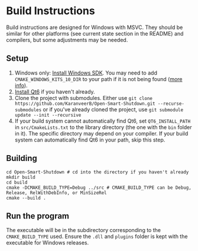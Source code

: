 # Build Instructions
Build instructions are designed for Windows with MSVC. They should be similar for other platforms (see current state section in the README) and compilers, but some adjustments may be needed.

## Setup
1. Windows only: [Install Windows SDK](https://developer.microsoft.com/en-us/windows/downloads/windows-sdk/). You may need to add `CMAKE_WINDOWS_KITS_10_DIR` to your path if it is not being found ([more info](https://cmake.org/cmake/help/latest/variable/CMAKE_VS_WINDOWS_TARGET_PLATFORM_VERSION.html)).
1. [Install Qt6](https://www.qt.io/product/qt6) if you haven't already.
1. Clone the project with submodules. Either use ```git clone https://github.com/KaranveerB/Open-Smart-Shutdown.git --recurse-submodules``` or if you've already cloned the project, use ```git submodule update --init --recursive```
1. If your build system cannot automatically find Qt6, set `QT6_INSTALL_PATH` in `src/CmakeLists.txt` to the library directory (the one with the `bin` folder in it). The specific directory may depend on your compiler. If your build system can automatically find Qt6 in your path, skip this step.

## Building
```
cd Open-Smart-Shutdown # cd into the directory if you haven't already
mkdir build
cd build
cmake -DCMAKE_BUILD_TYPE=Debug ../src # CMAKE_BUILD_TYPE can be Debug, Release, RelWithDebInfo, or MinSizeRel
cmake --build .
```

## Run the program
The executable will be in the subdirectory corresponding to the `CMAKE_BUILD_TYPE` used. Ensure the `.dll` and `plugins` folder is kept with the executable for Windows releases.
